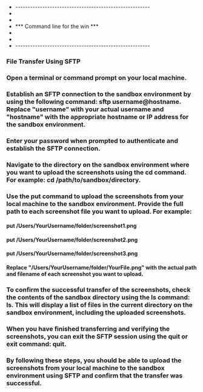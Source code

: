 - *-------------------------------------------------------*
-
-					
-	***	Command line for the win	***
-
-					
- *-------------------------------------------------------*


### File Transfer Using SFTP

### Open a terminal or command prompt on your local machine.

### Establish an SFTP connection to the sandbox environment by using the following command: sftp username@hostname. Replace "username" with your actual username and "hostname" with the appropriate hostname or IP address for the sandbox environment.

### Enter your password when prompted to authenticate and establish the SFTP connection.

### Navigate to the directory on the sandbox environment where you want to upload the screenshots using the cd command. For example: cd /path/to/sandbox/directory.

### Use the put command to upload the screenshots from your local machine to the sandbox environment. Provide the full path to each screenshot file you want to upload. For example:

#### put /Users/YourUsername/folder/screenshot1.png

#### put /Users/YourUsername/folder/screenshot2.png

#### put /Users/YourUsername/folder/screenshot3.png

#### Replace "/Users/YourUsername/folder/YourFile.png" with the actual path and filename of each screenshot you want to upload.

### To confirm the successful transfer of the screenshots, check the contents of the sandbox directory using the ls command: ls. This will display a list of files in the current directory on the sandbox environment, including the uploaded screenshots.

### When you have finished transferring and verifying the screenshots, you can exit the SFTP session using the quit or exit command: quit.

### By following these steps, you should be able to upload the screenshots from your local machine to the sandbox environment using SFTP and confirm that the transfer was successful.
